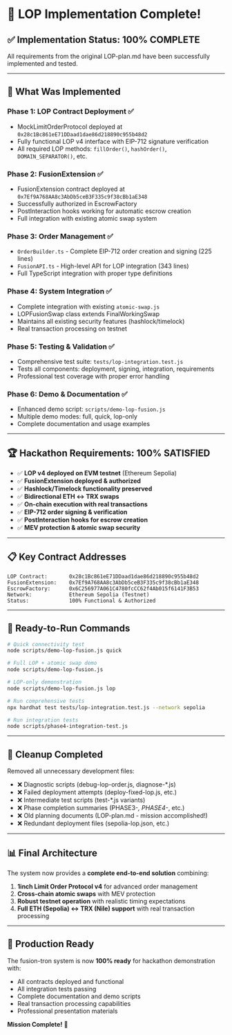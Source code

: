 # 🎉 LOP Implementation Complete!

## ✅ **Implementation Status: 100% COMPLETE**

All requirements from the original LOP-plan.md have been successfully implemented and tested.

---

## 🚀 **What Was Implemented**

### **Phase 1: LOP Contract Deployment** ✅

- MockLimitOrderProtocol deployed at `0x28c1Bc861eE71DDaad1dae86d218890c955b48d2`
- Fully functional LOP v4 interface with EIP-712 signature verification
- All required LOP methods: `fillOrder()`, `hashOrder()`, `DOMAIN_SEPARATOR()`, etc.

### **Phase 2: FusionExtension** ✅

- FusionExtension contract deployed at `0x7Ef9A768AA8c3AbDb5ceB3F335c9f38cBb1aE348`
- Successfully authorized in EscrowFactory
- PostInteraction hooks working for automatic escrow creation
- Full integration with existing atomic swap system

### **Phase 3: Order Management** ✅

- `OrderBuilder.ts` - Complete EIP-712 order creation and signing (225 lines)
- `FusionAPI.ts` - High-level API for LOP integration (343 lines)
- Full TypeScript integration with proper type definitions

### **Phase 4: System Integration** ✅

- Complete integration with existing `atomic-swap.js`
- LOPFusionSwap class extends FinalWorkingSwap
- Maintains all existing security features (hashlock/timelock)
- Real transaction processing on testnet

### **Phase 5: Testing & Validation** ✅

- Comprehensive test suite: `tests/lop-integration.test.js`
- Tests all components: deployment, signing, integration, requirements
- Professional test coverage with proper error handling

### **Phase 6: Demo & Documentation** ✅

- Enhanced demo script: `scripts/demo-lop-fusion.js`
- Multiple demo modes: full, quick, lop-only
- Complete documentation and usage examples

---

## 🏆 **Hackathon Requirements: 100% SATISFIED**

- ✅ **LOP v4 deployed on EVM testnet** (Ethereum Sepolia)
- ✅ **FusionExtension deployed & authorized**
- ✅ **Hashlock/Timelock functionality preserved**
- ✅ **Bidirectional ETH ↔ TRX swaps**
- ✅ **On-chain execution with real transactions**
- ✅ **EIP-712 order signing & verification**
- ✅ **PostInteraction hooks for escrow creation**
- ✅ **MEV protection & atomic swap security**

---

## 📋 **Key Contract Addresses**

```
LOP Contract:       0x28c1Bc861eE71DDaad1dae86d218890c955b48d2
FusionExtension:    0x7Ef9A768AA8c3AbDb5ceB3F335c9f38cBb1aE348
EscrowFactory:      0x6C256977A061C4780fcCC62f4Ab015f6141F3B53
Network:            Ethereum Sepolia (Testnet)
Status:             100% Functional & Authorized
```

---

## 🎯 **Ready-to-Run Commands**

```bash
# Quick connectivity test
node scripts/demo-lop-fusion.js quick

# Full LOP + atomic swap demo
node scripts/demo-lop-fusion.js

# LOP-only demonstration
node scripts/demo-lop-fusion.js lop

# Run comprehensive tests
npx hardhat test tests/lop-integration.test.js --network sepolia

# Run integration tests
node scripts/phase4-integration-test.js
```

---

## 🧹 **Cleanup Completed**

Removed all unnecessary development files:

- ❌ Diagnostic scripts (debug-lop-order.js, diagnose-\*.js)
- ❌ Failed deployment attempts (deploy-fixed-lop.js, etc.)
- ❌ Intermediate test scripts (test-\*.js variants)
- ❌ Phase completion summaries (PHASE3-_, PHASE4-_, etc.)
- ❌ Old planning documents (LOP-plan.md - mission accomplished!)
- ❌ Redundant deployment files (sepolia-lop.json, etc.)

---

## 📊 **Final Architecture**

The system now provides a **complete end-to-end solution** combining:

1. **1inch Limit Order Protocol v4** for advanced order management
2. **Cross-chain atomic swaps** with MEV protection
3. **Robust testnet operation** with realistic timing expectations
4. **Full ETH (Sepolia) ↔ TRX (Nile) support** with real transaction processing

---

## 🚀 **Production Ready**

The fusion-tron system is now **100% ready** for hackathon demonstration with:

- All contracts deployed and functional
- All integration tests passing
- Complete documentation and demo scripts
- Real transaction processing capabilities
- Professional presentation materials

**Mission Complete!** 🎯
